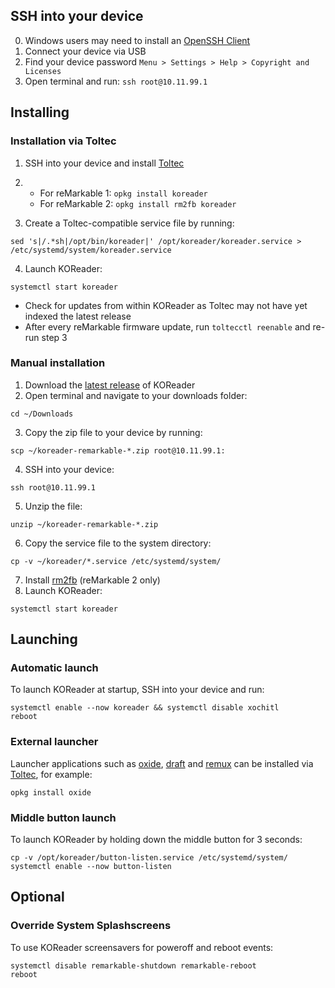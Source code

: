 ## SSH into your device

0. Windows users may need to install an [OpenSSH Client](https://docs.microsoft.com/en-us/windows-server/administration/openssh/openssh_install_firstuse#install-openssh-using-windows-settings)
1. Connect your device via USB
2. Find your device password `Menu > Settings > Help > Copyright and Licenses`
3. Open terminal and run: `ssh root@10.11.99.1`

## Installing

### Installation via Toltec

1. SSH into your device and install [Toltec](https://github.com/toltec-dev/toltec#install-it)
2.
    - For reMarkable 1: `opkg install koreader`
    - For reMarkable 2: `opkg install rm2fb koreader`

3. Create a Toltec-compatible service file by running:
```
sed 's|/.*sh|/opt/bin/koreader|' /opt/koreader/koreader.service > /etc/systemd/system/koreader.service
```
4. Launch KOReader:
```
systemctl start koreader
```
- Check for updates from within KOReader as Toltec may not have yet indexed the latest release
- After every reMarkable firmware update, run `toltecctl reenable` and re-run step 3 

### Manual installation

1. Download the [latest release](https://github.com/koreader/koreader/releases) of KOReader
2. Open terminal and navigate to your downloads folder:
```
cd ~/Downloads
```
3. Copy the zip file to your device by running:
```
scp ~/koreader-remarkable-*.zip root@10.11.99.1:
```
4. SSH into your device:
```
ssh root@10.11.99.1
```
5. Unzip the file:
```
unzip ~/koreader-remarkable-*.zip
```
6. Copy the service file to the system directory:
```
cp -v ~/koreader/*.service /etc/systemd/system/
```
7. Install [rm2fb](https://github.com/ddvk/remarkable2-framebuffer#installation) (reMarkable 2 only)
8. Launch KOReader:
```
systemctl start koreader
```

## Launching

### Automatic launch

To launch KOReader at startup, SSH into your device and run:
```
systemctl enable --now koreader && systemctl disable xochitl
reboot
```

### External launcher

Launcher applications such as [oxide](https://github.com/Eeems/oxide), [draft](https://github.com/dixonary/draft-reMarkable) and [remux](https://rmkit.dev/apps/remux) can be installed via [Toltec](https://github.com/toltec-dev/toltec#install-it), for example:
```
opkg install oxide
```

### Middle button launch

To launch KOReader by holding down the middle button for 3 seconds:
```
cp -v /opt/koreader/button-listen.service /etc/systemd/system/
systemctl enable --now button-listen
```

## Optional

### Override System Splashscreens

To use KOReader screensavers for poweroff and reboot events:
```
systemctl disable remarkable-shutdown remarkable-reboot
reboot
```